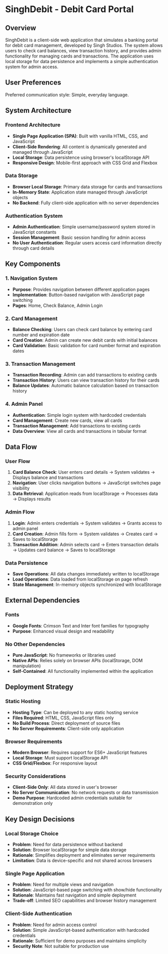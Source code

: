 # SinghDebit - Debit Card Portal

## Overview

SinghDebit is a client-side web application that simulates a banking portal for debit card management, developed by Singh Studios. The system allows users to check card balances, view transaction history, and provides admin functionality for managing cards and transactions. The application uses local storage for data persistence and implements a simple authentication system for admin access.

## User Preferences

Preferred communication style: Simple, everyday language.

## System Architecture

### Frontend Architecture
- **Single Page Application (SPA)**: Built with vanilla HTML, CSS, and JavaScript
- **Client-Side Rendering**: All content is dynamically generated and managed through JavaScript
- **Local Storage**: Data persistence using browser's localStorage API
- **Responsive Design**: Mobile-first approach with CSS Grid and Flexbox

### Data Storage
- **Browser Local Storage**: Primary data storage for cards and transactions
- **In-Memory State**: Application state managed through JavaScript objects
- **No Backend**: Fully client-side application with no server dependencies

### Authentication System
- **Admin Authentication**: Simple username/password system stored in JavaScript constants
- **Session Management**: Basic session handling for admin access
- **No User Authentication**: Regular users access card information directly through card details

## Key Components

### 1. Navigation System
- **Purpose**: Provides navigation between different application pages
- **Implementation**: Button-based navigation with JavaScript page switching
- **Pages**: Home, Check Balance, Admin Login

### 2. Card Management
- **Balance Checking**: Users can check card balance by entering card number and expiration date
- **Card Creation**: Admin can create new debit cards with initial balances
- **Card Validation**: Basic validation for card number format and expiration dates

### 3. Transaction Management
- **Transaction Recording**: Admin can add transactions to existing cards
- **Transaction History**: Users can view transaction history for their cards
- **Balance Updates**: Automatic balance calculation based on transaction history

### 4. Admin Panel
- **Authentication**: Simple login system with hardcoded credentials
- **Card Management**: Create new cards, view all cards
- **Transaction Management**: Add transactions to existing cards
- **Data Overview**: View all cards and transactions in tabular format

## Data Flow

### User Flow
1. **Card Balance Check**: User enters card details → System validates → Displays balance and transactions
2. **Navigation**: User clicks navigation buttons → JavaScript switches page visibility
3. **Data Retrieval**: Application reads from localStorage → Processes data → Displays results

### Admin Flow
1. **Login**: Admin enters credentials → System validates → Grants access to admin panel
2. **Card Creation**: Admin fills form → System validates → Creates card → Saves to localStorage
3. **Transaction Addition**: Admin selects card → Enters transaction details → Updates card balance → Saves to localStorage

### Data Persistence
- **Save Operations**: All data changes immediately written to localStorage
- **Load Operations**: Data loaded from localStorage on page refresh
- **State Management**: In-memory objects synchronized with localStorage

## External Dependencies

### Fonts
- **Google Fonts**: Crimson Text and Inter font families for typography
- **Purpose**: Enhanced visual design and readability

### No Other Dependencies
- **Pure JavaScript**: No frameworks or libraries used
- **Native APIs**: Relies solely on browser APIs (localStorage, DOM manipulation)
- **Self-Contained**: All functionality implemented within the application

## Deployment Strategy

### Static Hosting
- **Hosting Type**: Can be deployed to any static hosting service
- **Files Required**: HTML, CSS, JavaScript files only
- **No Build Process**: Direct deployment of source files
- **No Server Requirements**: Client-side only application

### Browser Requirements
- **Modern Browser**: Requires support for ES6+ JavaScript features
- **Local Storage**: Must support localStorage API
- **CSS Grid/Flexbox**: For responsive layout

### Security Considerations
- **Client-Side Only**: All data stored in user's browser
- **No Server Communication**: No network requests or data transmission
- **Demo Purpose**: Hardcoded admin credentials suitable for demonstration only

## Key Design Decisions

### Local Storage Choice
- **Problem**: Need for data persistence without backend
- **Solution**: Browser localStorage for simple data storage
- **Rationale**: Simplifies deployment and eliminates server requirements
- **Limitation**: Data is device-specific and not shared across browsers

### Single Page Application
- **Problem**: Need for multiple views and navigation
- **Solution**: JavaScript-based page switching with show/hide functionality
- **Rationale**: Maintains fast navigation and simple deployment
- **Trade-off**: Limited SEO capabilities and browser history management

### Client-Side Authentication
- **Problem**: Need for admin access control
- **Solution**: Simple JavaScript-based authentication with hardcoded credentials
- **Rationale**: Sufficient for demo purposes and maintains simplicity
- **Security Note**: Not suitable for production use
